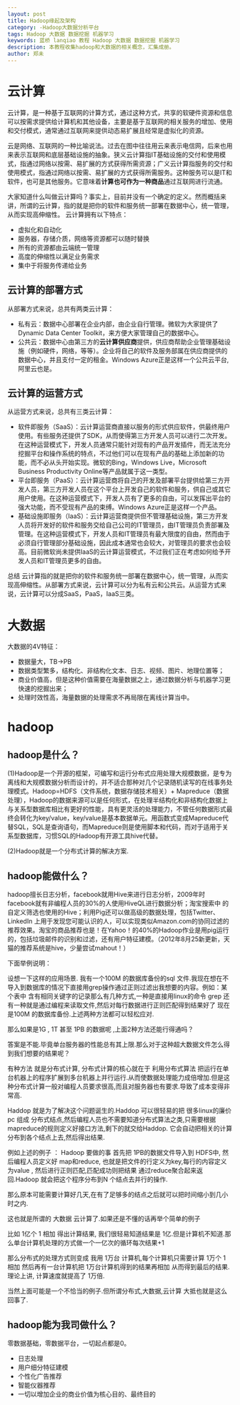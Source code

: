 ```yaml
---
layout: post
title: Hadoop缘起及架构
category: -Hadoop大数据分析平台
tags: Hadoop 大数据 数据挖掘 机器学习
keywords: 蓝桥 lanqiao 教程 Hadoop 大数据 数据挖掘 机器学习
description: 本教程收集hadoop和大数据的相关概念，汇集成册。
author: 郑未
---
```


# 云计算

云计算，是一种基于互联网的计算方式，通过这种方式，共享的软硬件资源和信息可以按需求提供给计算机和其他设备，主要是基于互联网的相关服务的增加、使用和交付模式，通常通过互联网来提供动态易扩展且经常是虚拟化的资源。

云是网络、互联网的一种比喻说法。过去在图中往往用云来表示电信网，后来也用来表示互联网和底层基础设施的抽象。狭义云计算指IT基础设施的交付和使用模式，指通过网络以按需、易扩展的方式获得所需资源；广义云计算指服务的交付和使用模式，指通过网络以按需、易扩展的方式获得所需服务。这种服务可以是IT和软件，也可是其他服务。它意味着**计算也可作为一种商品**通过互联网进行流通。

大家知道什么叫做云计算吗？事实上，目前并没有一个确定的定义。然而概括来讲，所谓的云计算，指的就是把你的软件和服务统一部署在数据中心，统一管理，从而实现高伸缩性。
云计算拥有以下特点：

- 虚拟化和自动化
- 服务器，存储介质，网络等资源都可以随时替换
- 所有的资源都由云端统一管理
- 高度的伸缩性以满足业务需求
- 集中于将服务传递给业务

## 云计算的部署方式

从部署方式来说，总共有两类云计算：

- 私有云：数据中心部署在企业内部，由企业自行管理。微软为大家提供了Dynamic Data Center Toolkit，来方便大家管理自己的数据中心。
- 公共云：数据中心由第三方的**云计算供应商**提供，供应商帮助企业管理基础设施（例如硬件，网络，等等）。企业将自己的软件及服务部属在供应商提供的数据中心，并且支付一定的租金。Windows Azure正是这样一个公共云平台,阿里云也是。

## 云计算的运营方式

从运营方式来说，总共有三类云计算：

- 软件即服务（SaaS）：云计算运营商直接以服务的形式供应软件，供最终用户使用。有些服务还提供了SDK，从而使得第三方开发人员可以进行二次开发。在这种运营模式下，开发人员通常只能针对现有的产品开发插件，而无法充分挖掘平台和操作系统的特点，不过他们可以在现有产品的基础上添加新的功能，而不必从头开始实现。微软的Bing，Windows Live，Microsoft Business Productivity Online等产品就属于这一类型。
- 平台即服务（PaaS）：云计算运营商将自己的开发及部署平台提供给第三方开发人员，第三方开发人员在这个平台上开发自己的软件和服务，供自己或其它用户使用。在这种运营模式下，开发人员有了更多的自由，可以发挥出平台的强大功能，而不受现有产品的束缚。Windows Azure正是这样一个产品。
- 基础设施即服务（IaaS）：云计算运营商提供但不管理基础设施，第三方开发人员将开发好的软件和服务交给自己公司的IT管理员，由IT管理员负责部署及管理。在这种运营模式下，开发人员和IT管理员有最大限度的自由，然而由于必须自行管理部分基础设施，因此成本通常也会较大，对管理员的要求也会较高。目前微软尚未提供IaaS的云计算运营模式，不过我们正在考虑如何给予开发人员和IT管理员更多的自由。


总结 云计算指的就是把你的软件和服务统一部署在数据中心，统一管理，从而实现高伸缩性。从部署方式来说，云计算可以分为私有云和公共云。从运营方式来说，云计算可以分成SaaS，PaaS，IaaS三类。

# 大数据

大数据的4V特征：

- 数据量大，TB->PB
- 数据类型繁多，结构化、非结构化文本、日志、视频、图片、地理位置等；
- 商业价值高，但是这种价值需要在海量数据之上，通过数据分析与机器学习更快速的挖掘出来；
- 处理时效性高，海量数据的处理需求不再局限在离线计算当中。

# hadoop

## hadoop是什么？

(1)Hadoop是一个开源的框架，可编写和运行分布式应用处理大规模数据，是专为离线和大规模数据分析而设计的，并不适合那种对几个记录随机读写的在线事务处理模式。Hadoop=HDFS（文件系统，数据存储技术相关）+ Mapreduce（数据处理），Hadoop的数据来源可以是任何形式，在处理半结构化和非结构化数据上与关系型数据库相比有更好的性能，具有更灵活的处理能力，不管任何数据形式最终会转化为key/value，key/value是基本数据单元。用函数式变成Mapreduce代替SQL，SQL是查询语句，而Mapreduce则是使用脚本和代码，而对于适用于关系型数据库，习惯SQL的Hadoop有开源工具hive代替。

(2)Hadoop就是一个分布式计算的解决方案.

## hadoop能做什么？

  hadoop擅长日志分析，facebook就用Hive来进行日志分析，2009年时facebook就有非编程人员的30%的人使用HiveQL进行数据分析；淘宝搜索中    的 自定义筛选也使用的Hive；利用Pig还可以做高级的数据处理，包括Twitter、LinkedIn 上用于发现您可能认识的人，可以实现类似Amazon.com的协同过滤的推荐效果。淘宝的商品推荐也是！在Yahoo！的40%的Hadoop作业是用pig运行的，包括垃圾邮件的识别和过滤，还有用户特征建模。（2012年8月25新更新，天猫的推荐系统是hive，少量尝试mahout！）

  下面举例说明：

  设想一下这样的应用场景. 我有一个100M 的数据库备份的sql 文件.我现在想在不导入到数据库的情况下直接用grep操作通过正则过滤出我想要的内容。例如：某个表中 含有相同关键字的记录那么有几种方式,一种是直接用linux的命令 grep 还有一种就是通过编程来读取文件,然后对每行数据进行正则匹配得到结果好了 现在是100M 的数据库备份.上述两种方法都可以轻松应对.

那么如果是1G , 1T 甚至 1PB 的数据呢 ,上面2种方法还能行得通吗？ 

答案是不能.毕竟单台服务器的性能总有其上限.那么对于这种超大数据文件怎么得到我们想要的结果呢？

有种方法 就是分布式计算, 分布式计算的核心就在于 利用分布式算法 把运行在单台机器上的程序扩展到多台机器上并行运行.从而使数据处理能力成倍增加.但是这种分布式计算一般对编程人员要求很高,而且对服务器也有要求.导致了成本变得非常高.

Haddop 就是为了解决这个问题诞生的.Haddop 可以很轻易的把 很多linux的廉价pc 组成 分布式结点,然后编程人员也不需要知道分布式算法之类,只需要根据mapreduce的规则定义好接口方法,剩下的就交给Haddop. 它会自动把相关的计算分布到各个结点上去,然后得出结果.

例如上述的例子 ： Hadoop 要做的事 首先把 1PB的数据文件导入到 HDFS中, 然后编程人员定义好 map和reduce, 也就是把文件的行定义为key,每行的内容定义为value , 然后进行正则匹配,匹配成功则把结果 通过reduce聚合起来返回.Hadoop 就会把这个程序分布到N 个结点去并行的操作.

那么原本可能需要计算好几天,在有了足够多的结点之后就可以把时间缩小到几小时之内.


这也就是所谓的 大数据 云计算了.如果还是不懂的话再举个简单的例子

比如  1亿个  1 相加 得出计算结果, 我们很轻易知道结果是 1亿.但是计算机不知道.那么单台计算机处理的方式做一个一亿次的循环每次结果+1

那么分布式的处理方式则变成 我用 1万台 计算机,每个计算机只需要计算 1万个 1 相加 然后再有一台计算机把 1万台计算机得到的结果再相加
从而得到最后的结果.理论上讲, 计算速度就提高了 1万倍. 

当然上面可能是一个不恰当的例子.但所谓分布式,大数据,云计算 大抵也就是这么回事了.


## hadoop能为我司做什么？

零数据基础，零数据平台，一切起点都是0。

- 日志处理
- 用户细分特征建模
- 个性化广告推荐
- 智能仪器推荐
- 一切以增加企业的商业价值为核心目的、最终目的